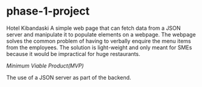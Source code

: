 # phase-1-project
Hotel Kibandaski
A simple web page that can fetch data from a JSON server and manipulate it to populate elements on a webpage. 
The webpage solves the common problem of having to verbally enquire the menu items from the employees. The solution is light-weight and only meant for SMEs because it would be impractical for huge restaurants. 

_*Minimum Viable Product(MVP)*_

The use of a JSON server as part of the backend. 